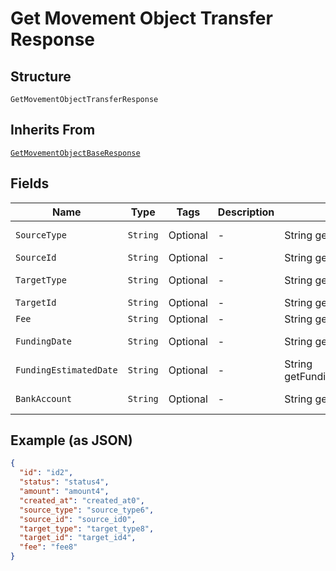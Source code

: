 
# Get Movement Object Transfer Response

## Structure

`GetMovementObjectTransferResponse`

## Inherits From

[`GetMovementObjectBaseResponse`](../../doc/models/get-movement-object-base-response.md)

## Fields

| Name | Type | Tags | Description | Getter | Setter |
|  --- | --- | --- | --- | --- | --- |
| `SourceType` | `String` | Optional | - | String getSourceType() | setSourceType(String sourceType) |
| `SourceId` | `String` | Optional | - | String getSourceId() | setSourceId(String sourceId) |
| `TargetType` | `String` | Optional | - | String getTargetType() | setTargetType(String targetType) |
| `TargetId` | `String` | Optional | - | String getTargetId() | setTargetId(String targetId) |
| `Fee` | `String` | Optional | - | String getFee() | setFee(String fee) |
| `FundingDate` | `String` | Optional | - | String getFundingDate() | setFundingDate(String fundingDate) |
| `FundingEstimatedDate` | `String` | Optional | - | String getFundingEstimatedDate() | setFundingEstimatedDate(String fundingEstimatedDate) |
| `BankAccount` | `String` | Optional | - | String getBankAccount() | setBankAccount(String bankAccount) |

## Example (as JSON)

```json
{
  "id": "id2",
  "status": "status4",
  "amount": "amount4",
  "created_at": "created_at0",
  "source_type": "source_type6",
  "source_id": "source_id0",
  "target_type": "target_type8",
  "target_id": "target_id4",
  "fee": "fee8"
}
```

